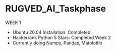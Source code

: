 # RUGVED_AI_Taskphase


WEEK 1
- Ubuntu 20.04 Installation: Completed
- Hackerrank Python 5 Stars: Completed
Week 2
- Currently doing Numpy, Pandas, Matplotlib
